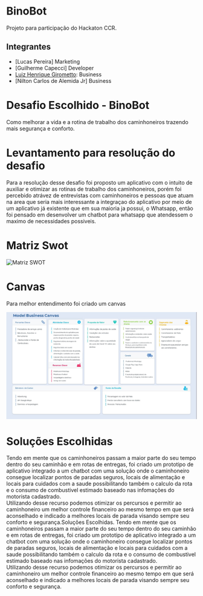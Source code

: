 # BinoBot
Projeto para participação do Hackaton CCR.

## Integrantes

- [Lucas Pereira] Marketing
- [Guilherme Capecci] Developer
- [Luiz Henrique Girometto](https://www.linkedin.com/in/girolometto/): Business
- [Nilton Carlos de Alemida Jr] Business

# Desafio Escolhido - BinoBot

Como melhorar a vida e a rotina de trabalho dos caminhoneiros trazendo mais segurança e conforto.

# Levantamento para resolução do desafio
Para a resolução desse desafio foi proposto um aplicativo com o intuito de auxiliar e otimizar as rotinas de trabalho dos caminhoneiros, porém foi percebido atrávez de entrevistas com caminhoneiros e pessoas que atuam na area que seria mais interessante a integraçao do aplicativo por meio de um aplicativo já existente que em sua maioria ja possui, o Whatsapp, então foi pensado em desenvolver um chatbot para whatsapp que atendessem o maximo de necessidades possiveis.

# Matriz Swot

![Matriz SWOT](https://github.com/luizhgirolometto/BinoBot/blob/master/%C3%ADndice.jpg)

# Canvas

Para melhor entendimento foi criado um canvas

![Matriz SWOT](https://github.com/luizhgirolometto/BinoBot/blob/master/canvas.jpg)

# Soluções Escolhidas

Tendo em mente que os caminhoneiros passam a maior parte do seu tempo dentro do seu caminhão e em rotas de entregas, foi criado um prototipo de aplicativo integrado a um chatbot com uma solução onde o caminhoneiro consegue localizar pontos de paradas seguros, locais de alimentação e locais para cuidados com a saude possibilitando também o calculo da rota e o consumo de combustivel estimado  baseado nas infomações do motorista cadastrado.  
Utilizando desse recurso podemos otimizar os percursos e permitir ao caminhoneiro um melhor controle financeiro ao mesmo tempo em que será aconselhado e indicado a melhores locais de parada visando sempre seu conforto e segurança.Soluções Escolhidas.
Tendo em mente que os caminhoneiros passam a maior parte do seu tempo dentro do seu caminhão e em rotas de entregas, foi criado um prototipo de aplicativo integrado a um chatbot com uma solução onde o caminhoneiro consegue localizar pontos de paradas seguros, locais de alimentação e locais para cuidados com a saude possibilitando também o calculo da rota e o consumo de combustivel estimado  baseado nas infomações do motorista cadastrado.  
Utilizando desse recurso podemos otimizar os percursos e permitir ao caminhoneiro um melhor controle financeiro ao mesmo tempo em que será aconselhado e indicado a melhores locais de parada visando sempre seu conforto e segurança.
